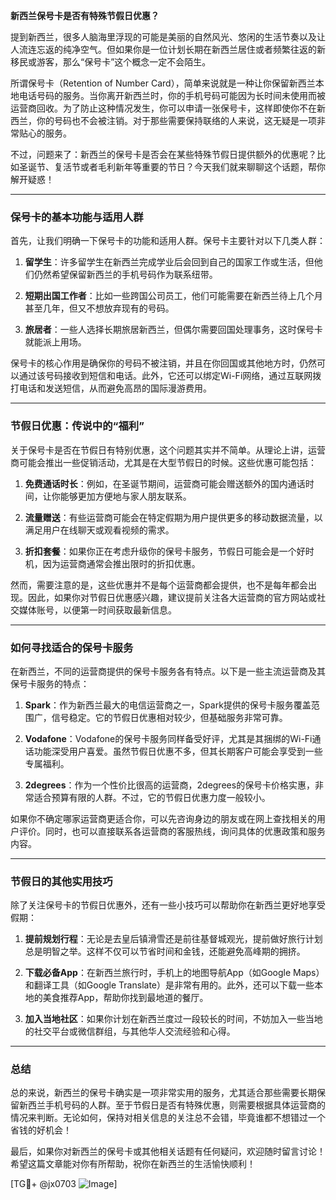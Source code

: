 **新西兰保号卡是否有特殊节假日优惠？**

提到新西兰，很多人脑海里浮现的可能是美丽的自然风光、悠闲的生活节奏以及让人流连忘返的纯净空气。但如果你是一位计划长期在新西兰居住或者频繁往返的新移民或游客，那么“保号卡”这个概念一定不会陌生。

所谓保号卡（Retention of Number Card），简单来说就是一种让你保留新西兰本地电话号码的服务。当你离开新西兰时，你的手机号码可能因为长时间未使用而被运营商回收。为了防止这种情况发生，你可以申请一张保号卡，这样即使你不在新西兰，你的号码也不会被注销。对于那些需要保持联络的人来说，这无疑是一项非常贴心的服务。

不过，问题来了：新西兰的保号卡是否会在某些特殊节假日提供额外的优惠呢？比如圣诞节、复活节或者毛利新年等重要的节日？今天我们就来聊聊这个话题，帮你解开疑惑！

---

### **保号卡的基本功能与适用人群**
首先，让我们明确一下保号卡的功能和适用人群。保号卡主要针对以下几类人群：

1. **留学生**：许多留学生在新西兰完成学业后会回到自己的国家工作或生活，但他们仍然希望保留新西兰的手机号码作为联系纽带。
   
2. **短期出国工作者**：比如一些跨国公司员工，他们可能需要在新西兰待上几个月甚至几年，但又不想放弃现有的号码。

3. **旅居者**：一些人选择长期旅居新西兰，但偶尔需要回国处理事务，这时保号卡就能派上用场。

保号卡的核心作用是确保你的号码不被注销，并且在你回国或其他地方时，仍然可以通过该号码接收到短信和电话。此外，它还可以绑定Wi-Fi网络，通过互联网拨打电话和发送短信，从而避免高昂的国际漫游费用。

---

### **节假日优惠：传说中的“福利”**
关于保号卡是否在节假日有特别优惠，这个问题其实并不简单。从理论上讲，运营商可能会推出一些促销活动，尤其是在大型节假日的时候。这些优惠可能包括：

1. **免费通话时长**：例如，在圣诞节期间，运营商可能会赠送额外的国内通话时间，让你能够更加方便地与家人朋友联系。

2. **流量赠送**：有些运营商可能会在特定假期为用户提供更多的移动数据流量，以满足用户在线聊天或观看视频的需求。

3. **折扣套餐**：如果你正在考虑升级你的保号卡服务，节假日可能会是一个好时机，因为运营商通常会推出限时的折扣优惠。

然而，需要注意的是，这些优惠并不是每个运营商都会提供，也不是每年都会出现。因此，如果你对节假日优惠感兴趣，建议提前关注各大运营商的官方网站或社交媒体账号，以便第一时间获取最新信息。

---

### **如何寻找适合的保号卡服务**
在新西兰，不同的运营商提供的保号卡服务各有特点。以下是一些主流运营商及其保号卡服务的特点：

1. **Spark**：作为新西兰最大的电信运营商之一，Spark提供的保号卡服务覆盖范围广，信号稳定。它的节假日优惠相对较少，但基础服务非常可靠。

2. **Vodafone**：Vodafone的保号卡服务同样备受好评，尤其是其捆绑的Wi-Fi通话功能深受用户喜爱。虽然节假日优惠不多，但其长期客户可能会享受到一些专属福利。

3. **2degrees**：作为一个性价比很高的运营商，2degrees的保号卡价格实惠，非常适合预算有限的人群。不过，它的节假日优惠力度一般较小。

如果你不确定哪家运营商更适合你，可以先咨询身边的朋友或在网上查找相关的用户评价。同时，也可以直接联系各运营商的客服热线，询问具体的优惠政策和服务内容。

---

### **节假日的其他实用技巧**
除了关注保号卡的节假日优惠外，还有一些小技巧可以帮助你在新西兰更好地享受假期：

1. **提前规划行程**：无论是去皇后镇滑雪还是前往基督城观光，提前做好旅行计划总是明智之举。这样不仅可以节省时间和金钱，还能避免高峰期的拥挤。

2. **下载必备App**：在新西兰旅行时，手机上的地图导航App（如Google Maps）和翻译工具（如Google Translate）是非常有用的。此外，还可以下载一些本地的美食推荐App，帮助你找到最地道的餐厅。

3. **加入当地社区**：如果你计划在新西兰度过一段较长的时间，不妨加入一些当地的社交平台或微信群组，与其他华人交流经验和心得。

---

### **总结**
总的来说，新西兰的保号卡确实是一项非常实用的服务，尤其适合那些需要长期保留新西兰手机号码的人群。至于节假日是否有特殊优惠，则需要根据具体运营商的情况来判断。无论如何，保持对相关信息的关注总不会错，毕竟谁都不想错过一个省钱的好机会！

最后，如果你对新西兰的保号卡或其他相关话题有任何疑问，欢迎随时留言讨论！希望这篇文章能对你有所帮助，祝你在新西兰的生活愉快顺利！

[TG💪+ @jx0703 ![Image](https://github.com/user-attachments/assets/dbca1d08-cadb-493c-b0ec-ad6f7a83f270)]